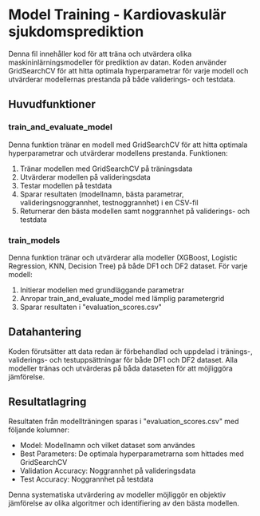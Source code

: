# Model Training - Kardiovaskulär sjukdomsprediktion

Denna fil innehåller kod för att träna och utvärdera olika maskininlärningsmodeller för prediktion av datan. Koden använder GridSearchCV för att hitta optimala hyperparametrar för varje modell och utvärderar modellernas prestanda på både validerings- och testdata.

## Huvudfunktioner

### train_and_evaluate_model
Denna funktion tränar en modell med GridSearchCV för att hitta optimala hyperparametrar och utvärderar modellens prestanda. Funktionen:
1. Tränar modellen med GridSearchCV på träningsdata
2. Utvärderar modellen på valideringsdata
3. Testar modellen på testdata
4. Sparar resultaten (modellnamn, bästa parametrar, valideringsnoggrannhet, testnoggrannhet) i en CSV-fil
5. Returnerar den bästa modellen samt noggrannhet på validerings- och testdata

### train_models
Denna funktion tränar och utvärderar alla modeller (XGBoost, Logistic Regression, KNN, Decision Tree) på både DF1 och DF2 dataset. För varje modell:
1. Initierar modellen med grundläggande parametrar
2. Anropar train_and_evaluate_model med lämplig parametergrid
3. Sparar resultaten i "evaluation_scores.csv"

## Datahantering
Koden förutsätter att data redan är förbehandlad och uppdelad i tränings-, validerings- och testuppsättningar för både DF1 och DF2 dataset. Alla modeller tränas och utvärderas på båda dataseten för att möjliggöra jämförelse.

## Resultatlagring
Resultaten från modellträningen sparas i "evaluation_scores.csv" med följande kolumner:
- Model: Modellnamn och vilket dataset som användes
- Best Parameters: De optimala hyperparametrarna som hittades med GridSearchCV
- Validation Accuracy: Noggrannhet på valideringsdata
- Test Accuracy: Noggrannhet på testdata

Denna systematiska utvärdering av modeller möjliggör en objektiv jämförelse av olika algoritmer och identifiering av den bästa modellen.